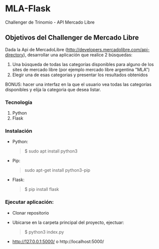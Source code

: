 # MLA-Flask
Challenger de Trinomio - API Mercado Libre

## Objetivos del Challenger de Mercado Libre
  Dada la Api de MercadoLibre (http://developers.mercadolibre.com/api-directory), desarrollar una aplicación que realice 2
  búsquedas:

1. Una búsqueda de todas las categorías disponibles para alguno de los sites de mercado libre (por ejemplo mercado libre argentina "MLA")
2. Elegir una de esas categorias y presentar los resultados obtenidos

 BONUS: hacer una interfaz en la que el usuario vea todas las categorías disponibles y elija la categoria que desea listar.

### Tecnología

1. Python
2. Flask

### Instalación

- Python:
    > $ sudo apt install python3

- Pip:
    > sudo apt-get install python3-pip

- Flask:
    > $ pip install flask

### Ejecutar aplicación:  

- Clonar repositorio

- Ubicarse en la carpeta principal del proyecto, ejectuar:
    >  $ python3 index.py
    
- http://127.0.0.1:5000/ o http://localhost:5000/

